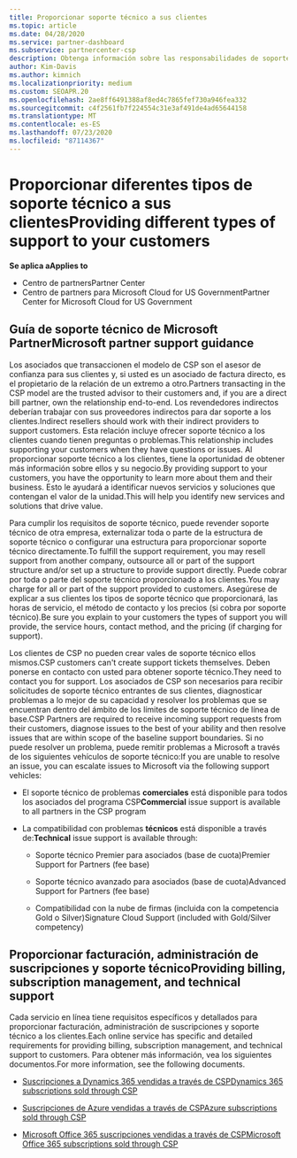 ```yaml
---
title: Proporcionar soporte técnico a sus clientes
ms.topic: article
ms.date: 04/28/2020
ms.service: partner-dashboard
ms.subservice: partnercenter-csp
description: Obtenga información sobre las responsabilidades de soporte al cliente para asociados en el programa CSP.
author: Kim-Davis
ms.author: kimnich
ms.localizationpriority: medium
ms.custom: SEOAPR.20
ms.openlocfilehash: 2ae8ff6491388af8ed4c7865fef730a946fea332
ms.sourcegitcommit: c4f2561fb7f224554c31e3af491de4ad65644158
ms.translationtype: MT
ms.contentlocale: es-ES
ms.lasthandoff: 07/23/2020
ms.locfileid: "87114367"
---
```

# <a name="providing-different-types-of-support-to-your-customers"></a><span data-ttu-id="c31a4-103">Proporcionar diferentes tipos de soporte técnico a sus clientes</span><span class="sxs-lookup"><span data-stu-id="c31a4-103">Providing different types of support to your customers</span></span>

<span data-ttu-id="c31a4-104">**Se aplica a**</span><span class="sxs-lookup"><span data-stu-id="c31a4-104">**Applies to**</span></span>

-  <span data-ttu-id="c31a4-105">Centro de partners</span><span class="sxs-lookup"><span data-stu-id="c31a4-105">Partner Center</span></span>
-  <span data-ttu-id="c31a4-106">Centro de partners para Microsoft Cloud for US Government</span><span class="sxs-lookup"><span data-stu-id="c31a4-106">Partner Center for Microsoft Cloud for US Government</span></span>


## <a name="microsoft-partner-support-guidance"></a><span data-ttu-id="c31a4-107">Guía de soporte técnico de Microsoft Partner</span><span class="sxs-lookup"><span data-stu-id="c31a4-107">Microsoft partner support guidance</span></span>

<span data-ttu-id="c31a4-108">Los asociados que transaccionen el modelo de CSP son el asesor de confianza para sus clientes y, si usted es un asociado de factura directo, es el propietario de la relación de un extremo a otro.</span><span class="sxs-lookup"><span data-stu-id="c31a4-108">Partners transacting in the CSP model are the trusted advisor to their customers and, if you are a direct bill partner, own the relationship end-to-end.</span></span> <span data-ttu-id="c31a4-109">Los revendedores indirectos deberían trabajar con sus proveedores indirectos para dar soporte a los clientes.</span><span class="sxs-lookup"><span data-stu-id="c31a4-109">Indirect resellers should work with their indirect providers to support customers.</span></span> <span data-ttu-id="c31a4-110">Esta relación incluye ofrecer soporte técnico a los clientes cuando tienen preguntas o problemas.</span><span class="sxs-lookup"><span data-stu-id="c31a4-110">This relationship includes supporting your customers when they have questions or issues.</span></span> <span data-ttu-id="c31a4-111">Al proporcionar soporte técnico a los clientes, tiene la oportunidad de obtener más información sobre ellos y su negocio.</span><span class="sxs-lookup"><span data-stu-id="c31a4-111">By providing support to your customers, you have the opportunity to learn more about them and their business.</span></span> <span data-ttu-id="c31a4-112">Esto le ayudará a identificar nuevos servicios y soluciones que contengan el valor de la unidad.</span><span class="sxs-lookup"><span data-stu-id="c31a4-112">This will help you identify new services and solutions that drive value.</span></span>

<span data-ttu-id="c31a4-113">Para cumplir los requisitos de soporte técnico, puede revender soporte técnico de otra empresa, externalizar toda o parte de la estructura de soporte técnico o configurar una estructura para proporcionar soporte técnico directamente.</span><span class="sxs-lookup"><span data-stu-id="c31a4-113">To fulfill the support requirement,  you may resell support from another company, outsource all or part of the support structure and/or set up a structure to provide support directly.</span></span> <span data-ttu-id="c31a4-114">Puede cobrar por toda o parte del soporte técnico proporcionado a los clientes.</span><span class="sxs-lookup"><span data-stu-id="c31a4-114">You may charge for all or part of the support provided to customers.</span></span> <span data-ttu-id="c31a4-115">Asegúrese de explicar a sus clientes los tipos de soporte técnico que proporcionará, las horas de servicio, el método de contacto y los precios (si cobra por soporte técnico).</span><span class="sxs-lookup"><span data-stu-id="c31a4-115">Be sure you explain to your customers the types of support you will provide, the service hours, contact method, and the pricing (if charging for support).</span></span>

<span data-ttu-id="c31a4-116">Los clientes de CSP no pueden crear vales de soporte técnico ellos mismos.</span><span class="sxs-lookup"><span data-stu-id="c31a4-116">CSP customers can't create support tickets themselves.</span></span> <span data-ttu-id="c31a4-117">Deben ponerse en contacto con usted para obtener soporte técnico.</span><span class="sxs-lookup"><span data-stu-id="c31a4-117">They need to contact you for support.</span></span> <span data-ttu-id="c31a4-118">Los asociados de CSP son necesarios para recibir solicitudes de soporte técnico entrantes de sus clientes, diagnosticar problemas a lo mejor de su capacidad y resolver los problemas que se encuentran dentro del ámbito de los límites de soporte técnico de línea de base.</span><span class="sxs-lookup"><span data-stu-id="c31a4-118">CSP Partners are required to receive incoming support requests from their customers, diagnose issues to the best of your ability and then resolve issues that are within scope of the baseline support boundaries.</span></span> <span data-ttu-id="c31a4-119">Si no puede resolver un problema, puede remitir problemas a Microsoft a través de los siguientes vehículos de soporte técnico:</span><span class="sxs-lookup"><span data-stu-id="c31a4-119">If you are unable to resolve an issue, you can escalate issues to Microsoft via the following support vehicles:</span></span>

- <span data-ttu-id="c31a4-120">El soporte técnico de problemas **comerciales** está disponible para todos los asociados del programa CSP</span><span class="sxs-lookup"><span data-stu-id="c31a4-120">**Commercial** issue support is available to all partners in the CSP program</span></span>

- <span data-ttu-id="c31a4-121">La compatibilidad con problemas **técnicos** está disponible a través de:</span><span class="sxs-lookup"><span data-stu-id="c31a4-121">**Technical** issue support is available through:</span></span>

    - <span data-ttu-id="c31a4-122">Soporte técnico Premier para asociados (base de cuota)</span><span class="sxs-lookup"><span data-stu-id="c31a4-122">Premier Support for Partners (fee base)</span></span>

    - <span data-ttu-id="c31a4-123">Soporte técnico avanzado para asociados (base de cuota)</span><span class="sxs-lookup"><span data-stu-id="c31a4-123">Advanced Support for Partners (fee base)</span></span>

    - <span data-ttu-id="c31a4-124">Compatibilidad con la nube de firmas (incluida con la competencia Gold o Silver)</span><span class="sxs-lookup"><span data-stu-id="c31a4-124">Signature Cloud Support (included with Gold/Silver competency)</span></span>

## <a name="providing-billing-subscription-management-and-technical-support"></a><span data-ttu-id="c31a4-125">Proporcionar facturación, administración de suscripciones y soporte técnico</span><span class="sxs-lookup"><span data-stu-id="c31a4-125">Providing billing, subscription management, and technical support</span></span> 

<span data-ttu-id="c31a4-126">Cada servicio en línea tiene requisitos específicos y detallados para proporcionar facturación, administración de suscripciones y soporte técnico a los clientes.</span><span class="sxs-lookup"><span data-stu-id="c31a4-126">Each online service has specific and detailed requirements for providing billing, subscription management, and technical support to customers.</span></span> <span data-ttu-id="c31a4-127">Para obtener más información, vea los siguientes documentos.</span><span class="sxs-lookup"><span data-stu-id="c31a4-127">For more information, see the following documents.</span></span>

- [<span data-ttu-id="c31a4-128">Suscripciones a Dynamics 365 vendidas a través de CSP</span><span class="sxs-lookup"><span data-stu-id="c31a4-128">Dynamics 365 subscriptions sold through CSP</span></span>](https://www.microsoftpartnercommunity.com/t5/CSP/Microsoft-Partner-Support-Guidance/m-p/5262#M30)

- [<span data-ttu-id="c31a4-129">Suscripciones de Azure vendidas a través de CSP</span><span class="sxs-lookup"><span data-stu-id="c31a4-129">Azure subscriptions sold through CSP</span></span>](https://www.microsoftpartnercommunity.com/t5/CSP/Microsoft-Partner-Support-Guidance/m-p/5263#M31)

- [<span data-ttu-id="c31a4-130">Microsoft Office 365 suscripciones vendidas a través de CSP</span><span class="sxs-lookup"><span data-stu-id="c31a4-130">Microsoft Office 365 subscriptions sold through CSP</span></span>](https://www.microsoftpartnercommunity.com/t5/CSP/Microsoft-Partner-Support-Guidance/m-p/5264#M32)



 

 



